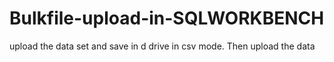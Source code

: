 # Bulkfile-upload-in-SQLWORKBENCH

upload the data set and save in d drive in csv mode.
Then upload the data
